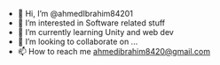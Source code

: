 - 👋 Hi, I’m @ahmedIbrahim84201
- 👀 I’m interested in Software related stuff
- 🌱 I’m currently learning Unity and web dev
- 💞️ I’m looking to collaborate on ...
- 📫 How to reach me ahmedibrahim8420@gmail.com

<!---
ahmedIbrahim84201/ahmedIbrahim84201 is a ✨ special ✨ repository because its `README.md` (this file) appears on your GitHub profile.
You can click the Preview link to take a look at your changes.
--->
